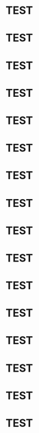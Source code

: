 # TEST
# TEST
# TEST
# TEST
# TEST
# TEST
# TEST
# TEST
# TEST
# TEST
# TEST
# TEST
# TEST
# TEST
# TEST
# TEST
